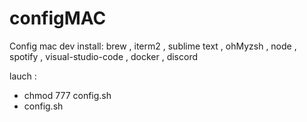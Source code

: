 # configMAC

Config mac dev install:
brew , iterm2 , sublime text , ohMyzsh , node , spotify , visual-studio-code , docker , discord

lauch : 
- chmod 777 config.sh
- config.sh